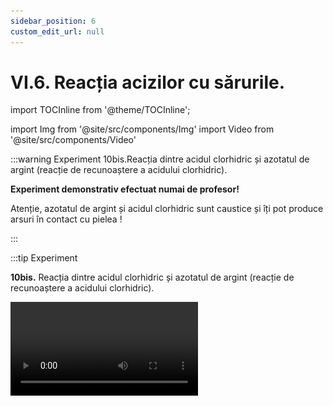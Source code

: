 ```yaml
---
sidebar_position: 6
custom_edit_url: null
---
```


# VI.6. Reacția acizilor cu sărurile. 


import TOCInline from '@theme/TOCInline';

<TOCInline toc={toc} />




import Img from '@site/src/components/Img'
import Video from '@site/src/components/Video'



:::warning Experiment 10bis.Reacția dintre acidul clorhidric și azotatul de argint (reacție de recunoaștere a acidului clorhidric).


**Experiment demonstrativ efectuat numai de profesor!**

Atenție, azotatul de argint și acidul clorhidric sunt caustice și îți pot produce arsuri în contact cu pielea !

:::




:::tip Experiment

**10bis.** Reacția dintre acidul clorhidric și azotatul de argint (reacție de recunoaștere a acidului clorhidric).


<Video src="https://www.youtube.com/embed/sZLzcZruYG0" />


**Materiale necesare:** sticlă de ceas sau eprubetă, acid clorhidric, soluție de azotat de argint (piatra iadului), pipetă. 




**Descrierea experimentului:**

- Pune în sticla de ceas câteva picături de acid clorhidric și adaugă apoi puțină soluție de azotat de argint.

- Ce observi ?

<br></br>


**Observaţie:**

  > S-a format un precipitat alb.

<br></br>


**Concluzia experimentului:**

Acidul clorhidric - HCl reacționează cu azotatul de argint – AgNO<sub>3</sub> și se transformă în clorură de argint AgCl și acid azotic. 

Este o reacție de schimb, deoarece avem ca reactanți două substanțe compuse, iar ca produși avem tot două substanțe compuse:

**HCl + AgNO<sub>3</sub> =  AgCl ↓  + HNO<sub>3</sub>**




:::




<br></br>







:::tip Experiment

**11.** Reacția dintre sulfatul cupric și acidul clorhidric

:::

<Video src="https://www.youtube.com/embed/TKc5NzuHCxc" />


**Materiale necesare:** eprubetă, soluție de sulfat de cupru (piatră vânătă), acid clorhidric, pipetă.     

:::warning Atenție


**Experiment demonstrativ efectuat numai de profesor!**

Atenție, acidul clorhidric este caustic și îți poate produce arsuri în contact cu pielea ! 
  
:::



**Descrierea experimentului:** 

- Pune în eprubetă puțină soluție de sulfat de cupru și adaugă câteva picături de acid clorhidric. 

- Ce observi ?


:::note Observaţie

Soluția albastră s-a colorat în verde.  

:::



**Concluzia experimentului:**

Sulfatul de cupru II – CuSO<sub>4</sub> reacționează cu acidul clorhidric - HCl și se transformă în clorură de cupru II - CuCl<sub>2</sub> și acid sulfuric. 

Este o reacție de schimb, deoarece avem ca reactanți două substanțe compuse, iar ca produși avem tot două substanțe compuse:

**CuSO<sub>4</sub>  + 2HCl  =  CuCl<sub>2</sub>  + H<sub>2</sub>SO<sub>4</sub>**


<br></br>



:::tip Experiment

**12.** Reacția dintre clorura de bariu și acidul sulfuric (reacție de recunoaștere a acidului sulfuric) 

:::

<Video src="https://www.youtube.com/embed/qwU3Oj9TdII" />


**Materiale necesare:** creuzet, soluție de clorură de bariu, acid sulfuric, pipetă.

:::warning Atenție


**Experiment demonstrativ efectuat numai de profesor!**

Atenție, acidul sulfuric este caustic și îți poate produce arsuri în contact cu pielea ! Atenție, clorura de bariu este toxică ! 
  
:::



**Descrierea experimentului:** 

- Pune în creuzet puțină soluție de acid sulfuric și adaugă câteva picături de clorură de bariu. 

- Ce observi ?


:::note Observaţie

S-a format un precipitat alb.  

:::



**Concluzia experimentului:**


Clorura de bariu – BaCl<sub>2</sub> reacționează cu acidul sulfuric - H<sub>2</sub>SO<sub>4</sub> și se transformă în acid clorhidric – HCl și sulfat de bariu - BaSO<sub>4</sub> (precipitat alb). Această reacție este folosită în laborator pentru recunoașterea acidului sulfuric și a sărurilor lui, sulfați.

Este o reacție de schimb, deoarece avem ca reactanți două substanțe compuse, iar ca produși avem tot două substanțe compuse:

**BaCl<sub>2</sub> +  H<sub>2</sub>SO<sub>4</sub> =  2HCl  + BaSO<sub>4</sub> ↓**


<br></br>



:::tip Experiment

**13.** Reacția carbonatului de sodiu cu un acid (reacție de recunoaștere a carbonaților)

:::

<Video src="https://www.youtube.com/embed/xrF1FIgd8qY" />


**Materiale necesare:** eprubetă, carbonat de sodiu, soluție de acid sulfuric, pipetă, chibrit. 

:::warning

**Experiment demonstrativ efectuat numai de profesor!**

Atenție, acidul sulfuric este caustic și îți poate produce arsuri în contact cu pielea !  
  
:::



**Descrierea experimentului:** 

- Pune în eprubetă puțin carbonat de sodiu (praf de copt) și adaugă câteva picături de acid sulfuric (poți adăuga și oțet, care este un acid organic). 
- Vino deasupra eprubetei cu un băț de chibrit aprins.
 

- Ce observi ?


:::note Observaţie

Reacția este efervescentă și gazul rezultat stinge bățul de chibrit.

:::



**Concluzia experimentului:**


Carbonatul de sodiu – Na<sub>2</sub>CO<sub>3</sub> reacționează cu acidul sulfuric - H<sub>2</sub>SO<sub>4</sub> și se transformă în sulfat de sodiu – Na<sub>2</sub>SO<sub>4</sub> și acid carbonic - H<sub>2</sub>CO<sub>3</sub>, care este instabil și se descompune în apă și dioxid de carbon –CO2 , care stinge flacăra chibritului. Reacția dintre un carbonat și un acid este folosită în laborator pentru recunoașterea carbonaților.

Este o reacție de schimb, deoarece avem ca reactanți două substanțe compuse, iar ca produși avem tot două substanțe compuse:

<Img className="img-responsive4" src="chimie/clasa8/capitolul6/6_1_Poza2_SchemaReactieExperiment13_vers3.jpg" width="1000" height="134" />


<br></br>
<br></br>


:::tip Experiment

**14.** Reacția carbonatului de calciu cu acidul acetic

:::

<Video src="https://www.youtube.com/embed/spsaNMBtaF0" />


**Materiale necesare:** pahar, oțet (soluție de acid acetic), un ou crud.   




**Descrierea experimentului:** 

- Pune în pahar un ou crud și adaugă peste el oțet, cât să îl acopere. Reacția este extrem de lentă. Ține sub observație oul până când acesta rămâne fără coajă.  

- Ce observi ?


:::note Observaţie

Imediat când punem oul în oțet, încep să iasă niște bule din coaja acestuia. După o zi oul a rămas fără coajă și privit în lumină a devenit translucid.

:::



**Concluzia experimentului:**

Carbonatul de calciu – CaCO<sub>3</sub> (componentul principal al cojii de ou) reacționează cu acidul acetic din oțet- CH<sub>3</sub>COOH și se transformă în acetat de calciu – Ca(CH3COO)2 și acid carbonic - H<sub>2</sub>CO<sub>3</sub>, care este instabil și se descompune în apă și dioxid de carbon – CO<sub>2</sub>. 

Este o reacție de schimb, deoarece avem ca reactanți două substanțe compuse, iar ca produși avem tot două substanțe compuse:


<Img className="img-responsive4" src="chimie/clasa8/capitolul6/6_1_Poza3_SchemaReactieExperiment14_vers2.jpg" width="1000" height="136" />

<br></br>
<br></br>
<br></br>
<br></br>


